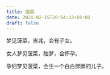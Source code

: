 ```yaml
---
title: 菠菜
date: 2020-02-15T20:54:12+08:00
draft: false
---
```


梦见菠菜，吉兆，会有子女。<br>


女人梦见菠菜，胎梦，会怀孕。<br>


孕妇梦见菠菜，会生一个白白胖胖的儿子。<br>
